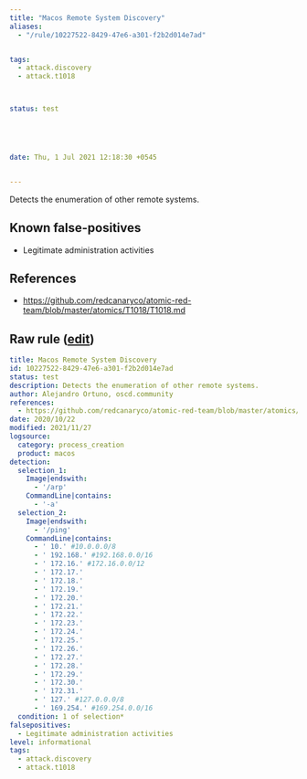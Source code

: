 ```yaml
---
title: "Macos Remote System Discovery"
aliases:
  - "/rule/10227522-8429-47e6-a301-f2b2d014e7ad"


tags:
  - attack.discovery
  - attack.t1018



status: test





date: Thu, 1 Jul 2021 12:18:30 +0545


---
```


Detects the enumeration of other remote systems.

<!--more-->


## Known false-positives

* Legitimate administration activities



## References

* https://github.com/redcanaryco/atomic-red-team/blob/master/atomics/T1018/T1018.md


## Raw rule ([edit](https://github.com/SigmaHQ/sigma/edit/master/rules/linux/macos/process_creation/proc_creation_macos_remote_system_discovery.yml))
```yaml
title: Macos Remote System Discovery
id: 10227522-8429-47e6-a301-f2b2d014e7ad
status: test
description: Detects the enumeration of other remote systems.
author: Alejandro Ortuno, oscd.community
references:
  - https://github.com/redcanaryco/atomic-red-team/blob/master/atomics/T1018/T1018.md
date: 2020/10/22
modified: 2021/11/27
logsource:
  category: process_creation
  product: macos
detection:
  selection_1:
    Image|endswith:
      - '/arp'
    CommandLine|contains:
      - '-a'
  selection_2:
    Image|endswith:
      - '/ping'
    CommandLine|contains:
      - ' 10.' #10.0.0.0/8
      - ' 192.168.' #192.168.0.0/16
      - ' 172.16.' #172.16.0.0/12
      - ' 172.17.'
      - ' 172.18.'
      - ' 172.19.'
      - ' 172.20.'
      - ' 172.21.'
      - ' 172.22.'
      - ' 172.23.'
      - ' 172.24.'
      - ' 172.25.'
      - ' 172.26.'
      - ' 172.27.'
      - ' 172.28.'
      - ' 172.29.'
      - ' 172.30.'
      - ' 172.31.'
      - ' 127.' #127.0.0.0/8
      - ' 169.254.' #169.254.0.0/16
  condition: 1 of selection*
falsepositives:
  - Legitimate administration activities
level: informational
tags:
  - attack.discovery
  - attack.t1018

```

